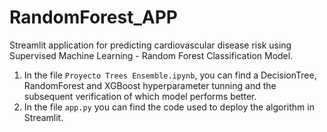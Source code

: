 # RandomForest_APP
Streamlit application for predicting cardiovascular disease risk using Supervised Machine Learning - Random Forest Classification Model.

1. In the file `Proyecto Trees Ensemble.ipynb`, you can find a DecisionTree, RandomForest and XGBoost hyperparameter tunning and the subsequent verification of which model performs better.
2. In the file `app.py` you can find the code used to deploy the algorithm in Streamlit.
